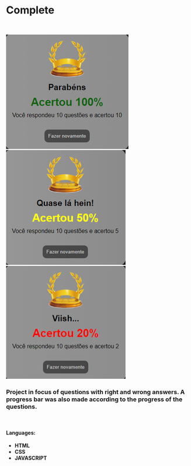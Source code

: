 # Complete
</br>



<img src="imagemwin.png">   <img src="imagemylw.png">  <img src="imagemerror1.png">

### Project in focus of questions with right and wrong answers. A progress bar was also made according to the progress of the questions.
</br> 

 #### Languages: 
 
 + **HTML**
 + **CSS**
 + **JAVASCRIPT**
